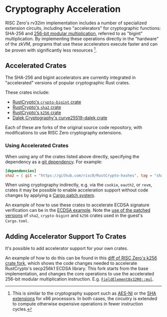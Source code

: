 # Cryptography Acceleration

RISC Zero's rv32im implementation includes a number of specialized extension circuits, including two "accelerators" for cryptographic functions: SHA-256 and [256-bit modular multiplication](https://github.com/risc0/risc0/pull/466), referred to as "bigint" multiplication. By implementing these operations directly in the "hardware" of the zkVM, programs that use these accelerators execute faster and can be proven with significantly less resources [^1].

## Accelerated Crates

The SHA-256 and bigint accelerators are currently integrated in "accelerated" versions of popular cryptographic Rust crates.

These crates include:

- [RustCrypto's `crypto-bigint` crate](https://github.com/risc0/RustCrypto-crypto-bigint/tree/risczero)
- [RustCrypto's `sha2` crate](https://github.com/risc0/RustCrypto-hashes/tree/risczero)
- [RustCrypto's `k256` crate](https://github.com/risc0/RustCrypto-elliptic-curves/tree/risczero)
- [Dalek Cryptography's curve25519-dalek crate](https://github.com/risc0/curve25519-dalek/tree/risczero)

Each of these are forks of the original source code repository, with modifications to use RISC Zero cryptography extensions.

### Using Accelerated Crates

When using any of the crates listed above directly, specifying the dependency as a [git dependency](https://doc.rust-lang.org/cargo/reference/specifying-dependencies.html#specifying-dependencies-from-git-repositories). For example:

```toml
[dependencies]
sha2 = { git = "https://github.com/risc0/RustCrypto-hashes", tag = "sha2-v0.10.6-risczero.0" }
```

When using cryptography indirectly, e.g. via the `cookie`, `oauth2`, or `revm`, crates it may be possible to enable acceleration support without code changes by applying a [Cargo patch system](https://doc.rust-lang.org/cargo/reference/overriding-dependencies.html#the-patch-section).

An example of how to use these crates to accelerate ECDSA signature verification can be in the [ECDSA example](https://github.com/risc0/risc0/tree/release-0.18/examples/ecdsa). Note the [use of the patched versions](https://github.com/risc0/risc0/blob/release-0.18/examples/ecdsa/methods/guest/Cargo.toml#L13-L18) of `sha2`, `crypto-bigint` and `k256` crates used in the guest's `Cargo.toml`.

## Adding Accelerator Support To Crates

It's possible to add accelerator support for your own crates.

An example of how to do this can be found in this [diff of RISC Zero's k256 crate fork](https://github.com/risc0/RustCrypto-elliptic-curves/compare/k256/v0.13.1..k256/v0.13.1-risczero.1), which shows the code changes needed to accelerate RustCrypto's secp256k1 ECDSA library. This fork starts from the base implementation, and changes the core operations to use the accelerated 256-bit modular multiplication instruction. E.g. [`FieldElement8x32R0::mul`](https://github.com/risc0/RustCrypto-elliptic-curves/compare/k256/v0.13.1..k256/v0.13.1-risczero.1#diff-ab10e01be1d99a874f90c9a6143bb1c64f37e04dcb220b5ab50b9273d99e0a0cR176-R179).

[^1]: This is similar to the cryptography support such as [AES-NI](https://en.wikipedia.org/wiki/AES_instruction_set#x86_architecture_processors) or the [SHA extensions](https://en.wikipedia.org/wiki/Intel_SHA_extensions) for x86 processors. In both cases, the circuitry is extended to compute otherwise expensive operations in fewer instruction cycles.
